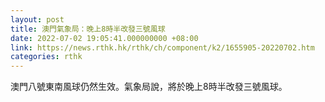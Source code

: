```yaml
---
layout: post
title: 澳門氣象局：晚上8時半改發三號風球
date: 2022-07-02 19:05:41.000000000 +08:00
link: https://news.rthk.hk/rthk/ch/component/k2/1655905-20220702.htm
categories: rthk
---
```


澳門八號東南風球仍然生效。氣象局說，將於晚上8時半改發三號風球。
